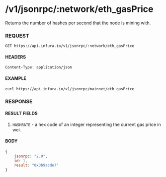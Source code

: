 # /v1/jsonrpc/:network/eth_gasPrice

Returns the number of hashes per second that the node is mining with.

### REQUEST

`GET https://api.infura.io/v1/jsonrpc/:network/eth_gasPrice`

#### HEADERS

`Content-Type: application/json`

#### EXAMPLE
```bash
curl https://api.infura.io/v1/jsonrpc/mainnet/eth_gasPrice
```

### RESPONSE

#### RESULT FIELDS
1. `HASHRATE` - a hex code of an integer representing the current gas price in wei.

#### BODY

```js
{
    jsonrpc: "2.0",
    id: 1,
    result: "0x3b9acde7"
}
```
